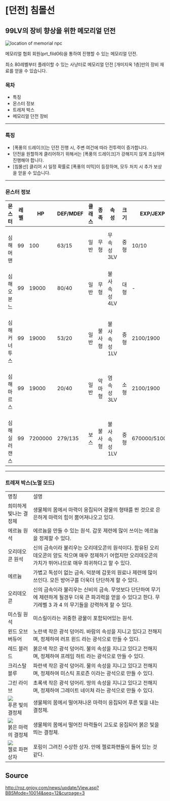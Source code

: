 # [던전] 침몰선

## 99LV의 장비 향상을 위한 메모리얼 던전

![location of memorial npc](http://imgc.gnjoy.com/ufile/common/2018/02/07/062932_eyMTb5eu.bmp)

메모리얼 협회 회원(prt_fild06)을 통하여 진행할 수 있는 메모리얼 던전.

최소 80레벨부터 플레이할 수 있는 사냥터로 메모리얼 던전 [개미지옥 1층]만의 장비 재료를 얻을 수 있습니다.

### 목차

* 특징
* 몬스터 정보
* 트레져 박스
* 메모리얼 던전 장비

---

### 특징

* [폭풍의 드레이크]는 던전 진행 시, 주변 여건에 따라 전투력이 증가합니다.
* 던전을 원할하게 클리어하기 위해서는 [폭풍의 드레이크]가 강해지지 않게 조심하며 진행해야 합니다.
* [침몰선] 클리어 시 일정 확률로 [폭풍의 미믹]이 등장하며, 모두 처치 시 추가 보상을 얻을 수 있습니다.

---

### 몬스터 정보

| 몬스터 | 레벨 | HP | DEF/MDEF | 클래스 | 종족 | 속성 | 크기 | EXP/JEXP |
|---|---|---|---|---|---|---|---|---|
| [](http://imgc.gnjoy.com/ufile/common/2018/01/30/043327_WmowRpCW.gif)<br/>심해 머맨 | 99 | 100 | 63/15 | 일반 | 무형 | 무속성 3LV | 중형 | 10/10 |
| [](http://imgc.gnjoy.com/ufile/common/2018/01/30/043338_TjaCdgtf.gif)<br/>심해 오본느 | 99 | 19000 | 80/40 | 일반 | 무형 | 불사속성 4LV | 대형 | - |
| [](http://imgc.gnjoy.com/ufile/common/2018/01/30/043346_pmSpmlAm.gif)<br/>심해 커너투스 | 99 | 19000 | 53/20 | 일반 | 불사형 | 불사속성 1LV | 중형 | 2100/1900 |
| [](http://imgc.gnjoy.com/ufile/common/2018/01/30/043356_ee3SideD.gif)<br/>심해 마르스 | 99 | 19000 | 20/40 | 일반 | 악마형 | 염속성 3LV | 소형 | 2100/1900 |
| [](http://imgc.gnjoy.com/ufile/common/2018/01/30/043403_gD34XGX4.gif)<br/>심해 실러캔스 | 99 | 7200000 | 279/135 | 보스 | 불사형 | 불사속성 1LV | 중형 | 670000/510000 |

---

### 트레져 박스(노멀 모드)

<table>
	<tbody>
		<tr>
			<td>명칭</td>
			<td>설명</td>
		</tr>
		<tr>
			<td>
        <img src="http://imgc.gnjoy.com/ufile/common/2017/11/28/034507_rRDkBX4k.bmp" alt="" />
				<br/>
        희미하게 빛나는 결정체
			</td>
			<td>
				생물체의 몸에서 마력이 응집되어 광물의 형태를 띈 것으로 은은하게 마력의 힘이 뿜어져나오고 있다.
			</td>
		</tr>
		<tr>
			<td>
				<img src="http://imgc.gnjoy.com/ufile/common/2017/11/28/034545_TCOSgFfV.bmp" alt="" />
        <br/>
				에르늄 원석
			</td>
			<td>
				에르늄을 만들 수 있는 원석. 갑옷 제련에 많이 쓰이는 에르늄을 정제할 수 있다.
			</td>
		</tr>
		<tr>
			<td>
				<img src="http://imgc.gnjoy.com/ufile/common/2017/11/28/034553_ebif7YbI.bmp" alt="" />
        <br/>
				오리데오콘 원석
			</td>
			<td>
				신의 금속이라 불리우는 오리데오콘의 원석이다. 함유된 오리데오콘의 양도 적으며 매우 정제하기 어렵지만 오리데오콘의 가치가 뛰어나므로 매우 희귀하다고 할 수 있다.
			</td>
		</tr>
		<tr>
			<td>
				<img src="http://imgc.gnjoy.com/ufile/common/2017/11/28/034601_8O1813ip.bmp" alt="" />
        <br/>
				에르늄
			</td>
			<td>
				가볍고 독성이 없는 금속. 덕분에 갑옷의 원료나 제련에 많이 쓰인다. 모든 방어구를 더욱더 단단하게 할 수 있다.
			</td>
		</tr>
		<tr>
			<td>
				<img src="http://imgc.gnjoy.com/ufile/common/2017/11/28/034610_gZr1AU8n.bmp" alt="" />
        <br/>
			  오리데오콘
			</td>
			<td>
				신의 금속이라 불리우는 신비의 금속. 무엇보다 단단하여 무기에 제련하게 될경우 더욱 큰 파괴력을 얻을 수 있다고 한다. 무기레벨 3 과 4 의 무기들을 강력하게 할 수 있다.
			</td>
		</tr>
		<tr>
			<td>
				<img src="http://imgc.gnjoy.com/ufile/common/2017/11/28/034619_YZGZkGUG.bmp" alt="" />
        <br/>
				미스릴 원석
			</td>
			<td>
				미스릴이라는 귀중한 광물이 포함되어있는 원석.
			</td>
		</tr>
		<tr>
			<td>
				<img src="http://imgc.gnjoy.com/ufile/common/2017/11/28/034626_YZeHC6Qz.bmp" alt="" />
        <br/>
				윈드 오브 버듀어
			</td>
			<td>
				노란색 작은 광석 덩어리. 바람의 속성을 지니고 있다고 전해지며, 정제하여 러프 윈드 라는 광석으로 만들 수 있다.
			</td>
		</tr>
		<tr>
			<td>
			  <img src="http://imgc.gnjoy.com/ufile/common/2017/11/28/034634_cNHWjBTt.bmp" alt="" />
        <br/>
				레드 블러드
			</td>
			<td>
				붉은색 작은 광석 덩어리. 불의 속성을 지니고 있다고 전해지며, 정제하여 프레임 하트 라는 광석으로 만들 수 있다.
			</td>
		</tr>
		<tr>
			<td>
				<img src="http://imgc.gnjoy.com/ufile/common/2017/11/28/034642_LMOaR2Li.bmp" alt="" />
        <br/>
				크리스탈 블루
			</td>
			<td>
				파란색 작은 광석 덩어리. 물의 속성을 지니고 있다고 전해지며, 정제하여 미스틱 프로즌 이라는 광석으로 만들 수 있다.
			</td>
		</tr>
		<tr>
			<td>
				<img src="http://imgc.gnjoy.com/ufile/common/2017/11/28/034649_swxlZagS.bmp" alt="" />
        <br/>
				그린 라이브
			</td>
			<td>
				초록색 작은 광석 덩어리. 땅의 속성을 지니고 있다고 전해지며, 정제하여 그레이트 네이쳐 라는 광석으로 만들 수 있다.
			</td>
		</tr>
    <tr>
      <td>
        <img src="http://imgc.gnjoy.com/ufile/common/2018/02/13/050759_58Za7Yid.bmp"/>
        <br/>
        푸른 빛의 결정체
      </td>
      <td>
        생물체의 몸에서 떨어져나온 마력이 응집되어 푸른 빛을 내는 결정체.
      </td>
    </tr>
    <tr>
      <td>
        <img src="http://imgc.gnjoy.com/ufile/common/2018/02/13/050842_VEfMZpZg.bmp"/>
        <br/>
        붉은 마력의 결정체
      </td>
      <td>
        생물체의 몸에서 떨어진 마력들이 고도로 응집되어 붉은 빛을 띄는 결정체.
      </td>
    </tr>
    <tr>
      <td>
        <img src="http://imgc.gnjoy.com/ufile/common/2018/01/30/022517_NT2d6pur.bmp"/>
        <br/>
        젤로 파편 상자
      </td>
      <td>
        포링이 그려진 수상한 상자. 안에 젤로파편들이 들어 있는 것 같다. 
      </td>
    </tr>
	</tbody>
</table>


## Source

http://roz.gnjoy.com/news/update/View.asp?BBSMode=10014&seq=12&curpage=3